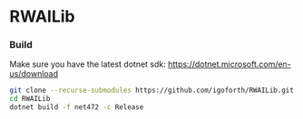 # RWAILib

### Build

Make sure you have the latest dotnet sdk: https://dotnet.microsoft.com/en-us/download

```sh
git clone --recurse-submodules https://github.com/igoforth/RWAILib.git
cd RWAILib
dotnet build -f net472 -c Release
```
